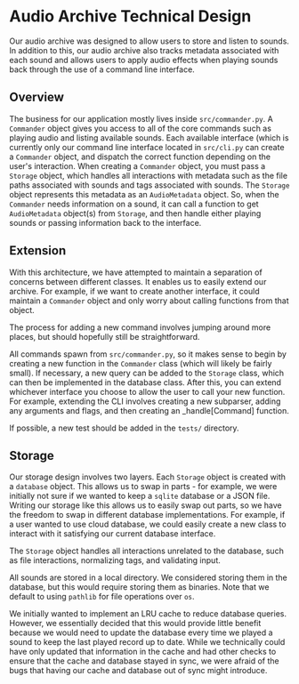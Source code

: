 # Audio Archive Technical Design

Our audio archive was designed to allow users to store and listen to sounds.
In addition to this, our audio archive also tracks metadata associated with each sound and allows users to apply audio effects when playing sounds back through the use of a command line interface.

## Overview

The business for our application mostly lives inside `src/commander.py`.
A `Commander` object gives you access to all of the core commands such as playing audio and listing available sounds.
Each available interface (which is currently only our command line interface located in `src/cli.py` can create a `Commander` object, and dispatch the correct function depending on the user's interaction.
When creating a `Commander` object, you must pass a `Storage` object, which handles all interactions with metadata such as the file paths associated with sounds and tags associated with sounds.
The `Storage` object represents this metadata as an `AudioMetadata` object.
So, when the `Commander` needs information on a sound, it can call a function to get `AudioMetadata` object(s) from `Storage`, and then handle either playing sounds or passing information back to the interface.

## Extension

With this architecture, we have attempted to maintain a separation of concerns between different classes.
It enables us to easily extend our archive.
For example, if we want to create another interface, it could maintain a `Commander` object and only worry about calling functions from that object.

The process for adding a new command involves jumping around more places, but should hopefully still be straightforward.

All commands spawn from `src/commander.py`, so it makes sense to begin by creating a new function in the `Commander` class (which will likely be fairly small).
If necessary, a new query can be added to the `Storage` class, which can then be implemented in the database class.
After this, you can extend whichever interface you choose to allow the user to call your new function.
For example, extending the CLI involves creating a new subparser, adding any arguments and flags, and then creating an _handle[Command] function.

If possible, a new test should be added in the `tests/` directory.

## Storage

Our storage design involves two layers.
Each `Storage` object is created with a `database` object.
This allows us to swap in parts - for example, we were initially not sure if we wanted to keep a `sqlite` database or a JSON file.
Writing our storage like this allows us to easily swap out parts, so we have the freedom to swap in different database implementations.
For example, if a user wanted to use cloud database, we could easily create a new class to interact with it satisfying our current database interface.

The `Storage` object handles all interactions unrelated to the database, such as file interactions, normalizing tags, and validating input.

All sounds are stored in a local directory.  We considered storing them in the database, but this would require storing them as binaries.  Note that we default to using `pathlib` for file operations over `os`.

We initially wanted to implement an LRU cache to reduce database queries.
However, we essentially decided that this would provide little benefit because we would need to update the database every time we played a sound to keep the last played record up to date.
While we technically could have only updated that information in the cache and had other checks to ensure that the cache and database stayed in sync, we were afraid of the bugs that having our cache and database out of sync might introduce.
